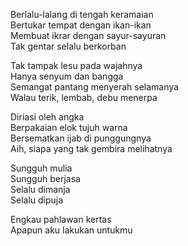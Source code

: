 Berlalu-lalang di tengah keramaian  
Bertukar tempat dengan ikan-ikan  
Membuat ikrar dengan sayur-sayuran  
Tak gentar selalu berkorban

Tak tampak lesu pada wajahnya  
Hanya senyum dan bangga  
Semangat pantang menyerah selamanya  
Walau terik, lembab, debu menerpa  

Diriasi oleh angka  
Berpakaian elok tujuh warna  
Bersematkan ijab di punggungnya  
Aih, siapa yang tak gembira melihatnya  

Sungguh mulia  
Sungguh berjasa  
Selalu dimanja  
Selalu dipuja  

Engkau pahlawan kertas  
Apapun aku lakukan untukmu